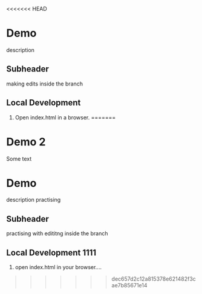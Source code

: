<<<<<<< HEAD
 # Demo

 description

 ## Subheader

 making edits inside the branch

 ## Local Development

 1. Open index.html in a browser.
=======
# Demo 2

Some text 
 # Demo

 description practising

 ## Subheader

 practising with edititng inside the branch

 ## Local Development 1111

 1. open index.html in your browser....
>>>>>>> dec657d2c12a815378e621482f3cae7b85671e14
